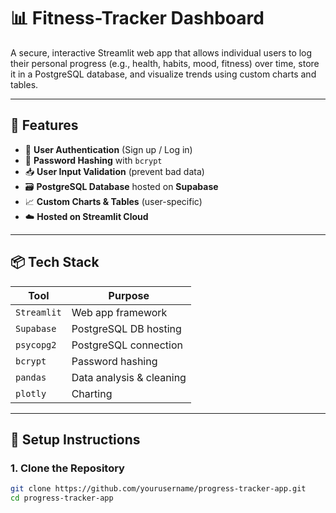 # 📊 Fitness-Tracker Dashboard

A secure, interactive Streamlit web app that allows individual users to log their personal progress (e.g., health, habits, mood, fitness) over time, store it in a PostgreSQL database, and visualize trends using custom charts and tables.

---

## 🔧 Features

- 🔐 **User Authentication** (Sign up / Log in)
- 🧠 **Password Hashing** with `bcrypt`
- 📥 **User Input Validation** (prevent bad data)
- 🗃️ **PostgreSQL Database** hosted on **Supabase**
- 📈 **Custom Charts & Tables** (user-specific)
- ☁️ **Hosted on Streamlit Cloud**
  
---

## 📦 Tech Stack

| Tool        | Purpose                     |
|-------------|-----------------------------|
| `Streamlit` | Web app framework           |
| `Supabase`  | PostgreSQL DB hosting       |
| `psycopg2`  | PostgreSQL connection       |
| `bcrypt`    | Password hashing            |
| `pandas`    | Data analysis & cleaning    |
| `plotly`    | Charting                    |

---

## 🚀 Setup Instructions

### 1. Clone the Repository
```bash
git clone https://github.com/yourusername/progress-tracker-app.git
cd progress-tracker-app
